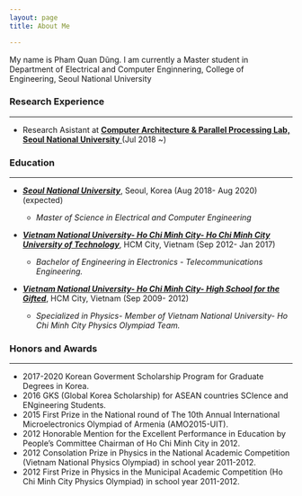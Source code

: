 ```yaml
---
layout: page
title: About Me

---
```


My name is Pham Quan Dũng. I am currently a Master student in Department of Electrical and Computer Enginnering, College of Engineering, Seoul National University
### Research Experience
----
* Research Asistant at [ **Computer Architecture & Parallel Processing Lab, Seoul National University** ](http://capp.snu.ac.kr/) (Jul 2018 ~)

### Education
----
* [**_Seoul National University_**](http://www.useoul.edu/), Seoul, Korea  (Aug 2018- Aug 2020) (expected)
  * _Master of Science in Electrical and Computer Engineering_


* [**_Vietnam National University- Ho Chi Minh City- Ho Chi Minh City University of Technology_**](http://www.hcmut.edu.vn/en), HCM City, Vietnam (Sep 2012- Jan 2017)
  * _Bachelor of Engineering in Electronics - Telecommunications Engineering._


* [**_Vietnam National University- Ho Chi Minh City- High School for the Gifted_**](http://www.ptnk.edu.vn/), HCM City, Vietnam (Sep 2009- 2012)
  * _Specialized in Physics- Member of Vietnam National University- Ho Chi Minh City Physics Olympiad Team._

### Honors and Awards
----
* 2017-2020 Korean Goverment Scholarship Program for Graduate Degrees in Korea.
* 2016      GKS (Global Korea Scholarship) for ASEAN countries SCIence and ENgineering Students.
* 2015      First Prize in the National round of The 10th Annual International Microelectronics Olympiad of Armenia (AMO2015-UIT).
* 2012      Honorable Mention for the Excellent Performance in Education by People’s Committee Chairman of Ho Chi Minh City in 2012.
* 2012      Consolation Prize in Physics in the National Academic Competition (Vietnam National Physics Olympiad) in school year 2011-2012.
* 2012      First Prize in Physics in the Municipal Academic Competition (Ho Chi Minh City Physics Olympiad) in school year 2011-2012.
